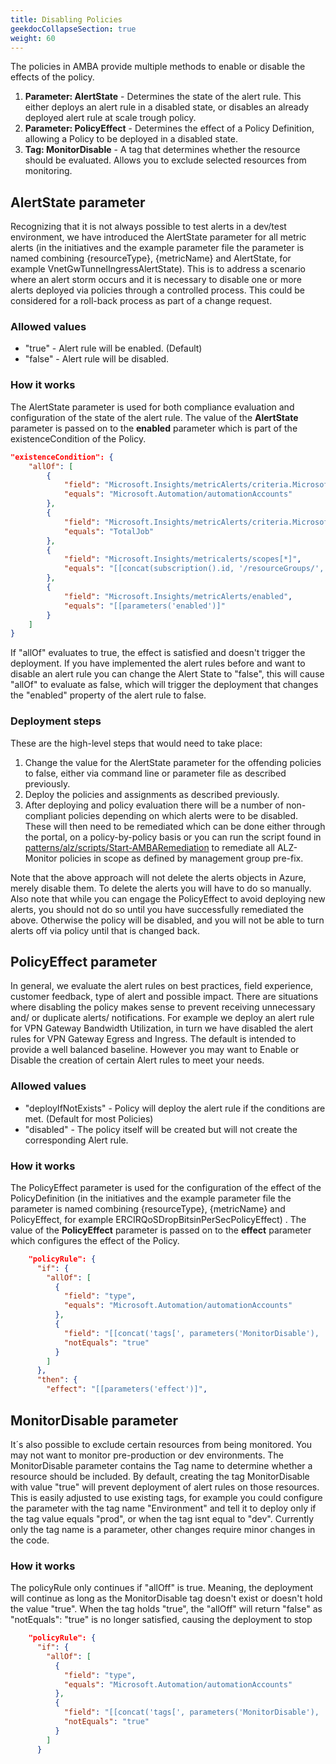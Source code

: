 ```yaml
---
title: Disabling Policies
geekdocCollapseSection: true
weight: 60
---
```


The policies in AMBA provide multiple methods to enable or disable the effects of the policy.

1. **Parameter: AlertState** - Determines the state of the alert rule. This either deploys an alert rule in a disabled state, or disables an already deployed alert rule at scale trough policy.
2. **Parameter: PolicyEffect** - Determines the effect of a Policy Definition, allowing a Policy to be deployed in a disabled state.
3. **Tag: MonitorDisable** - A tag that determines whether the resource should be evaluated. Allows you to exclude selected resources from monitoring.

## AlertState parameter

Recognizing that it is not always possible to test alerts in a dev/test environment, we have introduced the AlertState parameter for all metric alerts (in the initiatives and the example parameter file the parameter is named combining {resourceType}, {metricName} and AlertState, for example VnetGwTunnelIngressAlertState). This is to address a scenario where an alert storm occurs and it is necessary to disable one or more alerts deployed via policies through a controlled process. This could be considered for a roll-back process as part of a change request.

### Allowed values

- "true" - Alert rule will be enabled. (Default)
- "false" - Alert rule will be disabled.

### How it works

The AlertState parameter is used for both compliance evaluation and configuration of the state of the alert rule. The value of the **AlertState** parameter is passed on to the **enabled** parameter which is part of the existenceCondition of the Policy.

```json
"existenceCondition": {
    "allOf": [
        {
            "field": "Microsoft.Insights/metricAlerts/criteria.Microsoft-Azure-Monitor-SingleResourceMultipleMetricCriteria.allOf[*].metricNamespace",
            "equals": "Microsoft.Automation/automationAccounts"
        },
        {
            "field": "Microsoft.Insights/metricAlerts/criteria.Microsoft-Azure-Monitor-SingleResourceMultipleMetricCriteria.allOf[*].metricName",
            "equals": "TotalJob"
        },
        {
            "field": "Microsoft.Insights/metricalerts/scopes[*]",
            "equals": "[[concat(subscription().id, '/resourceGroups/', resourceGroup().name, '/providers/Microsoft.Automation/automationAccounts/', field('fullName'))]"
        },
        {
            "field": "Microsoft.Insights/metricAlerts/enabled",
            "equals": "[[parameters('enabled')]"
        }
    ]
}
```

If "allOf" evaluates to true, the effect is satisfied and doesn't trigger the deployment. If you have implemented the alert rules before and want to disable an alert rule you can change the Alert State to "false", this will cause "allOf" to evaluate as false, which will trigger the deployment that changes the "enabled" property of the alert rule to false.

### Deployment steps

These are the high-level steps that would need to take place:

1. Change the value for the AlertState parameter for the offending policies to false, either via command line or parameter file as described previously.
1. Deploy the policies and assignments as described previously.
1. After deploying and policy evaluation there will be a number of non-compliant policies depending on which alerts were to be disabled. These will then need to be remediated which can be done either through the portal, on a policy-by-policy basis or you can run the script found in [patterns/alz/scripts/Start-AMBARemediation](https://github.com/Azure/azure-monitor-baseline-alerts/blob/main/patterns/alz/scripts/Start-AMBARemediation.ps1) to remediate all ALZ-Monitor policies in scope as defined by management group pre-fix.

Note that the above approach will not delete the alerts objects in Azure, merely disable them. To delete the alerts you will have to do so manually. Also note that while you can engage the PolicyEffect to avoid deploying new alerts, you should not do so until you have successfully remediated the above. Otherwise the policy will be disabled, and you will not be able to turn alerts off via policy until that is changed back.

## PolicyEffect parameter

In general, we evaluate the alert rules on best practices, field experience, customer feedback, type of alert and possible impact. There are situations where disabling the policy makes sense to prevent receiving unnecessary and/ or duplicate alerts/ notifications. For example we deploy an alert rule for VPN Gateway Bandwidth Utilization, in turn we have disabled the alert rules for VPN Gateway Egress and Ingress.
The default is intended to provide a well balanced baseline. However you may want to Enable or Disable the creation of certain Alert rules to meet your needs.

### Allowed values

- "deployIfNotExists" - Policy will deploy the alert rule if the conditions are met. (Default for most Policies)
- "disabled" - The policy itself will be created but will not create the corresponding Alert rule.

### How it works

The PolicyEffect parameter is used for the configuration of the effect of the PolicyDefinition (in the initiatives and the example parameter file the parameter is named combining {resourceType}, {metricName} and PolicyEffect, for example ERCIRQoSDropBitsinPerSecPolicyEffect) . The value of the **PolicyEffect** parameter is passed on to the **effect** parameter which configures the effect of the Policy.

```json
    "policyRule": {
      "if": {
        "allOf": [
          {
            "field": "type",
            "equals": "Microsoft.Automation/automationAccounts"
          },
          {
            "field": "[[concat('tags[', parameters('MonitorDisable'), ']')]",
            "notEquals": "true"
          }
        ]
      },
      "then": {
        "effect": "[[parameters('effect')]",
```

## MonitorDisable parameter

It´s also possible to exclude certain resources from being monitored. You may not want to monitor pre-production or dev environments. The MonitorDisable parameter contains the Tag name to determine whether a resource should be included. By default, creating the tag MonitorDisable with value "true" will prevent deployment of alert rules on those resources. This is easily adjusted to use existing tags, for example you could configure the parameter with the tag name "Environment" and tell it to deploy only if the tag value equals "prod", or when the tag isnt equal to "dev". Currently only the tag name is a parameter, other changes require minor changes in the code.

### How it works

The policyRule only continues if "allOff" is true. Meaning, the deployment will continue as long as the MonitorDisable tag doesn't exist or doesn't hold the value "true". When the tag holds "true", the "allOff" will return "false" as "notEquals": "true" is no longer satisfied, causing the deployment to stop

```json
    "policyRule": {
      "if": {
        "allOf": [
          {
            "field": "type",
            "equals": "Microsoft.Automation/automationAccounts"
          },
          {
            "field": "[[concat('tags[', parameters('MonitorDisable'), ']')]",
            "notEquals": "true"
          }
        ]
      }
```
